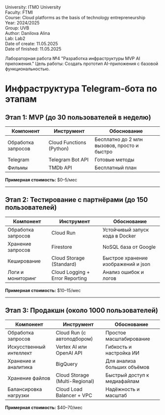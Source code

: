 University: ITMO University  
Faculty: FTMI  
Course: Cloud platforms as the basis of technology entrepreneurship  
Year: 2024/2025  
Group: UVB  
Author: Danilova Alina  
Lab: Lab2  
Date of create: 11.05.2025  
Date of finished: 11.05.2025  
  

Лабораторная работа №4 "Разработка инфраструктуры MVP AI приложения."
Цель работы: Создать прототип AI-приложения с базовой функциональностью.  



# Инфраструктура Telegram-бота по этапам

## Этап 1: MVP (до 30 пользователей в неделю)

| Компонент             | Инструмент                     | Обоснование |
|-----------------------|----------------------------------|-------------|
| Обработка запросов    | Cloud Functions (Python)        | Бесплатно до 2 млн вызовов, просто и быстро |
| Telegram              | Telegram Bot API                | Готовые методы |
| Фильмы                | TMDb API                        | Бесплатный план |

**Примерная стоимость:** $0–5/мес

---

## Этап 2: Тестирование с партнёрами (до 150 пользователей)

| Компонент               | Инструмент                       | Обоснование |
|-------------------------|----------------------------------|-------------|
| Обработка запросов      | Cloud Run                        | Устойчивый запуск кода в Docker |
| Хранение запросов       | Firestore                        | NoSQL база от Google |
| Кеширование             | Cloud Storage (Standard)         | Быстрое хранение изображений и json |
| Логи и мониторинг       | Cloud Logging + Error Reporting  | Анализ ошибок и логов |

**Примерная стоимость:** $10–15/мес

---

## Этап 3: Продакшн (около 1000 пользователей)

| Компонент               | Инструмент                          | Обоснование |
|-------------------------|-------------------------------------|-------------|
| Обработка запросов      | Cloud Run (с автоподбором)          | Простое масштабирование |
| Искусственный интеллект | Vertex AI или OpenAI API            | Гибкость и настройка ИИ |
| Хранение и аналитика    | BigQuery                            | Для анализа больших объёмов |
| Хранение файлов         | Cloud Storage (Multi-Regional)      | Быстрый доступ к медиафайлам |
| Балансировка нагрузки   | Cloud Load Balancer + VPC           | Надёжность и масштаб |

**Примерная стоимость:** $40–70/мес
